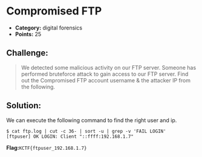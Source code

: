 # Compromised FTP

- **Category:** digital forensics
- **Points:** 25

## Challenge:

> We detected some malicious activity on our FTP server. Someone has performed bruteforce attack to gain access to our FTP server. Find out the Compromised FTP account username & the attacker IP from the following.

## Solution:

We can execute the following command to find the right user and ip.
```
$ cat ftp.log | cut -c 36- | sort -u | grep -v 'FAIL LOGIN'
[ftpuser] OK LOGIN: Client "::ffff:192.168.1.7"
```

**Flag:**`KCTF{ftpuser_192.168.1.7}`

